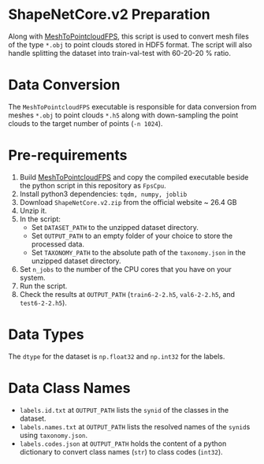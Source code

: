 # ShapeNetCore.v2 Preparation
Along with [MeshToPointcloudFPS](https://github.com/salehjg/MeshToPointcloudFPS), this script is used to convert mesh files of the type `*.obj` to point clouds stored in HDF5 format. The script will also handle splitting the dataset into train-val-test with 60-20-20 % ratio.

# Data Conversion
The `MeshToPointcloudFPS` executable is responsible for data conversion from meshes `*.obj` to point clouds `*.h5` along with down-sampling the point clouds to the target number of points (`-n 1024`).  

# Pre-requirements
1. Build [MeshToPointcloudFPS](https://github.com/salehjg/MeshToPointcloudFPS) and copy the compiled executable beside the python script in this repository as `FpsCpu`.
2. Install python3 dependencies: `tqdm, numpy, joblib` 
3. Download `ShapeNetCore.v2.zip` from the official website ~ 26.4 GB
4. Unzip it.
5. In the script: 
   - Set `DATASET_PATH` to the unzipped dataset directory.
   - Set `OUTPUT_PATH` to an empty folder of your choice to store the processed data.
   - Set `TAXONOMY_PATH` to the absolute path of the `taxonomy.json` in the unzipped dataset directory.
6. Set `n_jobs` to the number of the CPU cores that you have on your system.
7. Run the script.
8. Check the results at `OUTPUT_PATH` (`train6-2-2.h5`, `val6-2-2.h5`, and `test6-2-2.h5`).

# Data Types
The `dtype` for the dataset is `np.float32` and `np.int32` for the labels.

# Data Class Names
* `labels.id.txt` at `OUTPUT_PATH` lists the `synid` of the classes in the dataset.
* `labels.names.txt` at `OUTPUT_PATH` lists the resolved names of the `synid`s using `taxonomy.json`.
* `labels.codes.json` at `OUTPUT_PATH` holds the content of a python dictionary to convert class names (`str`) to class codes (`int32`).